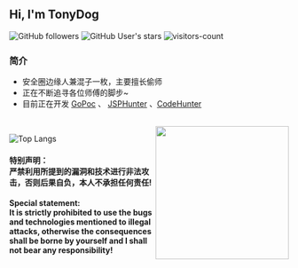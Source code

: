 <h2> Hi, I'm TonyDog </h2>

![GitHub followers](https://img.shields.io/github/followers/TonyD0g?style=social)   ![GitHub User's stars](https://img.shields.io/github/stars/TonyD0g?style=social)   ![visitors-count](https://visitor-badge.laobi.icu/badge?page_id=TonyD0g.readme)

### 简介
- 安全圈边缘人兼混子一枚，主要擅长偷师
- 正在不断追寻各位师傅的脚步~
- 目前正在开发 [GoPoc](https://github.com/TonyD0g/GoPoc) 、 [JSPHunter](https://github.com/TonyD0g/JSPHunter) 、[CodeHunter](https://cn.bing.com/search?q=%E8%87%AA%E7%A0%94%E4%BB%A3%E7%A0%81%E5%AE%A1%E8%AE%A1%E5%B0%8F%E7%8E%A9%E5%85%B7%EF%BC%8C%E4%B8%8D%E6%8F%90%E4%BE%9B%E6%BA%90%E7%A0%81&qs=ds&form=QBRE&pc=MOZI)

<br>

<img src='https://s4.ax1x.com/2022/02/19/HqcbB8.jpg' align='right' style=' width:240px;height:240 px'/>

![Top Langs](https://github-readme-stats.vercel.app/api/top-langs/?username=TonyD0g)


<h4>特别声明：<br>严禁利用所提到的漏洞和技术进行非法攻击，否则后果自负，本人不承担任何责任!</h4>

<h4>Special statement:<br>It is strictly prohibited to use the bugs and technologies mentioned to illegal attacks, otherwise the consequences shall be borne by yourself and I shall not bear any responsibility!</h4>

